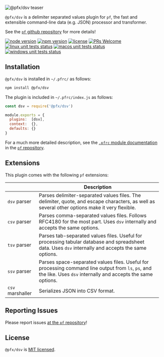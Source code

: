 ![@pfx/dsv teaser][teaser]

`@pfx/dsv` is a delimiter separated values plugin for `pf`, the fast and extensible command-line data (e.g. JSON) processor and transformer.

See the [`pf` github repository][pf] for more details!

[![node version][node-shield]][node]
[![npm version][npm-shield]][npm-package]
[![license][license-shield]][license]
[![PRs Welcome][prs-shield]][pfx-how-to-contribute]
[![linux unit tests status][linux-unit-tests-shield]][actions]
[![macos unit tests status][macos-unit-tests-shield]][actions]
[![windows unit tests status][windows-unit-tests-shield]][actions]

## Installation

`@pfx/dsv` is installed in `~/.pfrc/` as follows:

```bash
npm install @pfx/dsv
```

The plugin is included in `~/.pfrc/index.js` as follows:

```js
const dsv = require('@pfx/dsv')

module.exports = {
  plugins:  [dsv],
  context:  {},
  defaults: {}
}
```

For a much more detailed description, see the [`.pfrc` module documentation][pf-pfrc-module] in the [`pf` repository][pf].

## Extensions

This plugin comes with the following `pf` extensions:

|                  | Description                                                                                                                                                       |
|------------------|-------------------------------------------------------------------------------------------------------------------------------------------------------------------|
| `dsv` parser     | Parses delimiter-separated values files. The delimiter, quote, and escape characters, as well as several other options make it very flexible.                     |
| `csv` parser     | Parses comma-separated values files. Follows RFC4180 for the most part. Uses `dsv` internally and accepts the same options.                                       |
| `tsv` parser     | Parses tab-separated values files. Useful for processing tabular database and spreadsheet data. Uses `dsv` internally and accepts the same options.               |
| `ssv` parser     | Parses space-separated values files. Useful for processing command line output from `ls`, `ps`, and the like. Uses `dsv` internally and accepts the same options. |
| `csv` marshaller | Serializes JSON into CSV format.                                                                                                                                  |

## Reporting Issues

Please report issues [at the `pf` repository][issues]!

## License

`@pfx/dsv` is [MIT licensed][license].

[npm-package]: https://www.npmjs.com/package/@pfx/dsv
[license]: https://github.com/Yord/pfx-dsv/blob/master/LICENSE
[teaser]: ./teaser.gif
[pf]: https://github.com/Yord/pf
[actions]: https://github.com/Yord/pfx-dsv/actions
[npm-shield]: https://img.shields.io/npm/v/@pfx/dsv.svg?color=orange&labelColor=313A42
[license-shield]: https://img.shields.io/npm/l/@pfx/dsv?color=yellow&labelColor=313A42
[node-shield]: https://img.shields.io/node/v/@pfx/dsv?color=red&labelColor=313A42
[node]: https://nodejs.org/
[prs-shield]: https://img.shields.io/badge/PRs-welcome-green.svg?labelColor=313A42
[pfx-how-to-contribute]: https://github.com/Yord/pf
[linux-unit-tests-shield]: https://github.com/Yord/pfx-dsv/workflows/linux/badge.svg?branch=master
[macos-unit-tests-shield]: https://github.com/Yord/pfx-dsv/workflows/macos/badge.svg?branch=master
[windows-unit-tests-shield]: https://github.com/Yord/pfx-dsv/workflows/windows/badge.svg?branch=master
[issues]: https://github.com/Yord/pf/issues
[pf-pfrc-module]: https://github.com/Yord/pf#pfrc-module